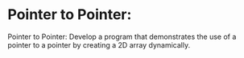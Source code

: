 # Pointer to Pointer:
Pointer to Pointer: Develop a program that demonstrates the use of a pointer to a pointer by creating a 2D array dynamically.

